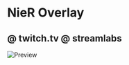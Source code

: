 # NieR Overlay
@ twitch.tv
@ streamlabs
-
![Preview](https://github.com/EnterZero/NieR_Chatbox/assets/124633657/70fcf26d-4f90-4859-96b8-69c3f76eefc6)
